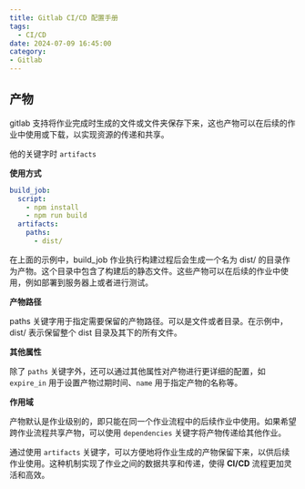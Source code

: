 ```yaml
---
title: Gitlab CI/CD 配置手册
tags:
  - CI/CD
date: 2024-07-09 16:45:00
category:
- Gitlab
---
```


## 产物

gitlab 支持将作业完成时生成的文件或文件夹保存下来，这也产物可以在后续的作业中使用或下载，以实现资源的传递和共享。

他的关键字时 `artifacts`

**使用方式**

```yaml
build_job:
  script:
    - npm install
    - npm run build
  artifacts:
    paths:
      - dist/
```

在上面的示例中，build_job 作业执行构建过程后会生成一个名为 dist/ 的目录作为产物。这个目录中包含了构建后的静态文件。这些产物可以在后续的作业中使用，例如部署到服务器上或者进行测试。

**产物路径**

paths 关键字用于指定需要保留的产物路径。可以是文件或者目录。在示例中，dist/ 表示保留整个 dist 目录及其下的所有文件。

**其他属性**

除了 `paths` 关键字外，还可以通过其他属性对产物进行更详细的配置，如 `expire_in` 用于设置产物过期时间、`name` 用于指定产物的名称等。

**作用域**

产物默认是作业级别的，即只能在同一个作业流程中的后续作业中使用。如果希望跨作业流程共享产物，可以使用 `dependencies` 关键字将产物传递给其他作业。

通过使用 `artifacts` 关键字，可以方便地将作业生成的产物保留下来，以供后续作业使用。这种机制实现了作业之间的数据共享和传递，使得 **CI/CD** 流程更加灵活和高效。
